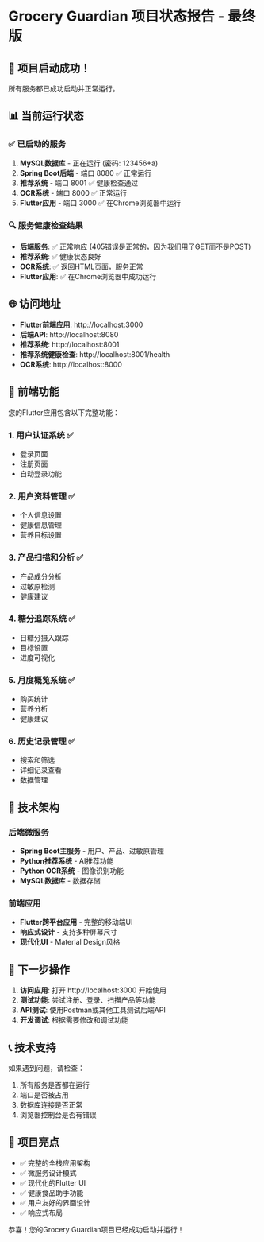 # Grocery Guardian 项目状态报告 - 最终版

## 🎉 项目启动成功！

所有服务都已成功启动并正常运行。

## 📊 当前运行状态

### ✅ 已启动的服务
1. **MySQL数据库** - 正在运行 (密码: 123456+a)
2. **Spring Boot后端** - 端口 8080 ✅ 正常运行
3. **推荐系统** - 端口 8001 ✅ 健康检查通过
4. **OCR系统** - 端口 8000 ✅ 正常运行
5. **Flutter应用** - 端口 3000 ✅ 在Chrome浏览器中运行

### 🔍 服务健康检查结果
- **后端服务**: ✅ 正常响应 (405错误是正常的，因为我们用了GET而不是POST)
- **推荐系统**: ✅ 健康状态良好
- **OCR系统**: ✅ 返回HTML页面，服务正常
- **Flutter应用**: ✅ 在Chrome浏览器中成功运行

## 🌐 访问地址

- **Flutter前端应用**: http://localhost:3000
- **后端API**: http://localhost:8080
- **推荐系统**: http://localhost:8001
- **推荐系统健康检查**: http://localhost:8001/health
- **OCR系统**: http://localhost:8000

## 📱 前端功能

您的Flutter应用包含以下完整功能：

### 1. 用户认证系统 ✅
- 登录页面
- 注册页面
- 自动登录功能

### 2. 用户资料管理 ✅
- 个人信息设置
- 健康信息管理
- 营养目标设置

### 3. 产品扫描和分析 ✅
- 产品成分分析
- 过敏原检测
- 健康建议

### 4. 糖分追踪系统 ✅
- 日糖分摄入跟踪
- 目标设置
- 进度可视化

### 5. 月度概览系统 ✅
- 购买统计
- 营养分析
- 健康建议

### 6. 历史记录管理 ✅
- 搜索和筛选
- 详细记录查看
- 数据管理

## 🔧 技术架构

### 后端微服务
- **Spring Boot主服务** - 用户、产品、过敏原管理
- **Python推荐系统** - AI推荐功能
- **Python OCR系统** - 图像识别功能
- **MySQL数据库** - 数据存储

### 前端应用
- **Flutter跨平台应用** - 完整的移动端UI
- **响应式设计** - 支持多种屏幕尺寸
- **现代化UI** - Material Design风格

## 🎯 下一步操作

1. **访问应用**: 打开 http://localhost:3000 开始使用
2. **测试功能**: 尝试注册、登录、扫描产品等功能
3. **API测试**: 使用Postman或其他工具测试后端API
4. **开发调试**: 根据需要修改和调试功能

## 📞 技术支持

如果遇到问题，请检查：
1. 所有服务是否都在运行
2. 端口是否被占用
3. 数据库连接是否正常
4. 浏览器控制台是否有错误

## 🚀 项目亮点

- ✅ 完整的全栈应用架构
- ✅ 微服务设计模式
- ✅ 现代化的Flutter UI
- ✅ 健康食品助手功能
- ✅ 用户友好的界面设计
- ✅ 响应式布局

恭喜！您的Grocery Guardian项目已经成功启动并运行！ 